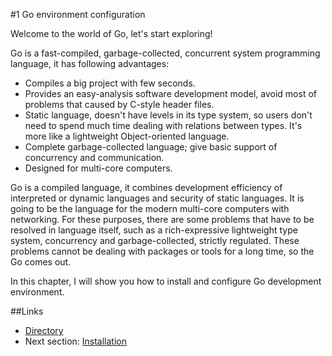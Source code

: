 #1 Go environment configuration

Welcome to the world of Go, let's start exploring!

Go is a fast-compiled, garbage-collected, concurrent system programming language, it has following advantages:

- Compiles a big project with few seconds.
- Provides an easy-analysis software development model, avoid most of problems that caused by C-style header files.
- Static language, doesn't have levels in its type system, so users don't need to spend much time dealing with relations between types. It's more like a lightweight Object-oriented language.
- Complete garbage-collected language; give basic support of concurrency and communication.
- Designed for multi-core computers.

Go is a compiled language, it combines development efficiency of interpreted or dynamic languages and security of static languages. It is going to be the language for the modern multi-core computers with networking. For these purposes, there are some problems that have to be resolved in language itself, such as a rich-expressive lightweight type system, concurrency and garbage-collected, strictly regulated. These problems cannot be dealing with packages or tools for a long time, so the Go comes out.

In this chapter, I will show you how to install and configure Go development environment.

##Links
- [Directory](preface.md)
- Next section: [Installation](01.1.md)